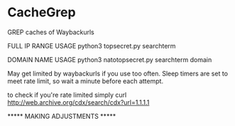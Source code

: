 # CacheGrep
GREP caches of Waybackurls

FULL IP RANGE USAGE
python3 topsecret.py searchterm

DOMAIN NAME USAGE
python3 natotopsecret.py searchterm domain

May get limited by waybackurls if you use too often. Sleep timers are set to meet rate limit, so wait a minute before each attempt.

to check if you're rate limited simply curl http://web.archive.org/cdx/search/cdx?url=1.1.1.1

***** MAKING ADJUSTMENTS *****
